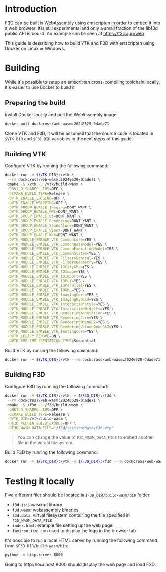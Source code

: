 # Introduction

F3D can be built in WebAssembly using emscripten in order to embed it into a web browser.
It is still experimental and only a small fraction of the libf3d public API is bound.
An example can be seen at https://f3d.app/web

This guide is describing how to build VTK and F3D with emscripten using Docker on Linux or Windows.

# Building

While it's possible to setup an emscripten cross-compiling toolchain locally, it's easier to use Docker to build it

## Preparing the build

Install Docker locally and pull the WebAssembly image

```sh
docker pull dockcross/web-wasm:20240529-0dade71
```

Clone VTK and F3D, it will be assumed that the source code is located in `$VTK_DIR` and `$F3D_DIR` variables in the next steps of this guide.

## Building VTK

Configure VTK by running the following command:

```sh
docker run -v ${VTK_DIR}:/vtk \
 --rm dockcross/web-wasm:20240529-0dade71 \
 cmake -S /vtk -B /vtk/build-wasm \
 -DBUILD_SHARED_LIBS=OFF \
 -DCMAKE_BUILD_TYPE=Release \
 -DVTK_ENABLE_LOGGING=OFF \
 -DVTK_ENABLE_WRAPPING=OFF \
 -DVTK_GROUP_ENABLE_Imaging=DONT_WANT \
 -DVTK_GROUP_ENABLE_MPI=DONT_WANT \
 -DVTK_GROUP_ENABLE_Qt=DONT_WANT \
 -DVTK_GROUP_ENABLE_Rendering=DONT_WANT \
 -DVTK_GROUP_ENABLE_StandAlone=DONT_WANT \
 -DVTK_GROUP_ENABLE_Views=DONT_WANT \
 -DVTK_GROUP_ENABLE_Web=DONT_WANT \
 -DVTK_MODULE_ENABLE_VTK_CommonCore=YES \
 -DVTK_MODULE_ENABLE_VTK_CommonDataModel=YES \
 -DVTK_MODULE_ENABLE_VTK_CommonExecutionModel=YES \
 -DVTK_MODULE_ENABLE_VTK_CommonSystem=YES \
 -DVTK_MODULE_ENABLE_VTK_FiltersGeneral=YES \
 -DVTK_MODULE_ENABLE_VTK_FiltersGeometry=YES \
 -DVTK_MODULE_ENABLE_VTK_IOCityGML=YES \
 -DVTK_MODULE_ENABLE_VTK_IOImage=YES \
 -DVTK_MODULE_ENABLE_VTK_IOImport=YES \
 -DVTK_MODULE_ENABLE_VTK_IOPLY=YES \
 -DVTK_MODULE_ENABLE_VTK_IOParallel=YES \
 -DVTK_MODULE_ENABLE_VTK_IOXML=YES \
 -DVTK_MODULE_ENABLE_VTK_ImagingCore=YES \
 -DVTK_MODULE_ENABLE_VTK_ImagingHybrid=YES \
 -DVTK_MODULE_ENABLE_VTK_InteractionStyle=YES \
 -DVTK_MODULE_ENABLE_VTK_InteractionWidgets=YES \
 -DVTK_MODULE_ENABLE_VTK_RenderingAnnotation=YES \
 -DVTK_MODULE_ENABLE_VTK_RenderingCore=YES \
 -DVTK_MODULE_ENABLE_VTK_RenderingOpenGL2=YES \
 -DVTK_MODULE_ENABLE_VTK_RenderingVolumeOpenGL2=YES \
 -DVTK_MODULE_ENABLE_VTK_TestingCore=YES \
 -DVTK_LEGACY_REMOVE=ON \
 -DVTK_SMP_IMPLEMENTATION_TYPE=Sequential
```

Build VTK by running the following command:

```sh
docker run -v ${VTK_DIR}:/vtk --rm dockcross/web-wasm:20240529-0dade71 cmake --build /vtk/build-wasm --parallel 8
```

## Building F3D

Configure F3D by running the following command:

```sh
docker run -v ${VTK_DIR}:/vtk -v ${F3D_DIR}:/f3d \
 --rm dockcross/web-wasm:20240529-0dade71 \
 cmake -S /f3d -B /f3d/build-wasm \
 -DBUILD_SHARED_LIBS=OFF \
 -DCMAKE_BUILD_TYPE=Release \
 -DVTK_DIR=/vtk/build-wasm \
 -DF3D_PLUGIN_BUILD_EXODUS=OFF \
 -DF3D_WASM_DATA_FILE="/f3d/testing/data/f3d.vtp"
```

> You can change the value of `F3D_WASM_DATA_FILE` to embed another file in the virtual filesystem.

Build F3D by running the following command:

```sh
docker run -v ${VTK_DIR}:/vtk -v ${F3D_DIR}:/f3d --rm dockcross/web-wasm:20240529-0dade71 cmake --build /f3d/build-wasm --parallel 8
```

# Testing it locally

Five different files should be located in `$F3D_DIR/build-wasm/bin` folder:
- `f3d.js`: javascript library
- `f3d.wasm`: webassembly binaries
- `f3d.data`: virtual filesystem containing the file specified in `F3D_WASM_DATA_FILE`
- `index.html`: example file setting up the web page
- `favicon.ico`: icon used to display the logo in the browser tab

It's possible to run a local HTML server by running the following command from `$F3D_DIR/build-wasm/bin`:

```sh
python -m http.server 8000
```

Going to http://localhost:8000 should display the web page and load F3D.
